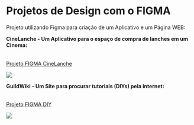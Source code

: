 # Projetos de Design com o FIGMA

Projeto utilizando Figma para criação de um Aplicativo e um Página WEB:

**CineLanche - Um Aplicativo para o espaço de compra de lanches em um Cinema:**

###### <a href="https://www.figma.com/proto/2HpTiVzgbUIvz44LFMnejK/CineLanche---Google-UX?node-id=1%3A2&scaling=scale-down&page-id=0%3A1&starting-point-node-id=1%3A2"  target="_blank">
  Projeto FIGMA CineLanche
</a>

<img src="https://github.com/victorfxz/portfolio_design/blob/main/Fluxo/CineLanche.gif?raw=true" />
  
**GuildWiki - Um Site para procurar tutoriais (DIYs) pela internet:**

###### <a href="https://www.figma.com/proto/iJkwzVG9NATFh2E5CwcRO8/Site-Projeto-DIY---Google-UX?scaling=scale-down-width&page-id=0%3A1&starting-point-node-id=0%3A3&node-id=0%3A3"  target="_blank">
  Projeto FIGMA DIY
</a>

<img src="https://github.com/victorfxz/portfolio_design/blob/main/Fluxo/DIY.gif?raw=true" />
